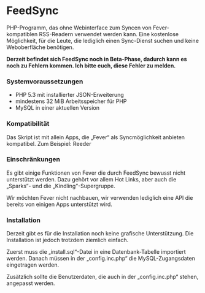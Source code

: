 FeedSync
========

PHP-Programm, das ohne Webinterface zum Syncen von Fever-kompatiblen RSS-Readern verwendet werden kann. Eine kostenlose Möglichkeit, für die Leute, die lediglich einen Sync-Dienst suchen und keine Weboberfläche benötigen.

**Derzeit befindet sich FeedSync noch in Beta-Phase, dadurch kann es noch zu Fehlern kommen. Ich bitte euch, diese Fehler zu melden.**

### Systemvoraussetzungen

- PHP 5.3 mit installierter JSON-Erweiterung
- mindestens 32 MiB Arbeitsspeicher für PHP
- MySQL in einer aktuellen Version

### Kompatibilität
Das Skript ist mit allein Apps, die „Fever“ als Syncmöglichkeit anbieten kompatibel. Zum Beispiel: Reeder

### Einschränkungen
Es gibt einige Funktionen von Fever die durch FeedSync bewusst nicht unterstützt werden. Dazu gehört vor allem Hot Links, aber auch die „Sparks“- und die „Kindling“-Supergruppe.

Wir möchten Fever nicht nachbauen, wir verwenden lediglich eine API die bereits von einigen Apps unterstützt wird.

### Installation
Derzeit gibt es für die Installation noch keine grafische Unterstützung. Die Installation ist jedoch trotzdem ziemlich einfach.

Zuerst muss die „install.sql“-Datei in eine Datenbank-Tabelle importiert werden. Danach müssen in der „config.inc.php“ die MySQL-Zugangsdaten eingetragen werden.

Zusätzlich sollte die Benutzerdaten, die auch in der „config.inc.php“ stehen, angepasst werden.